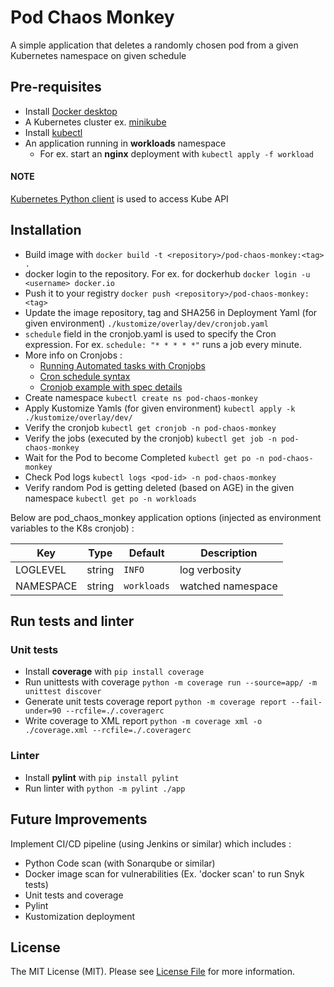 # Pod Chaos Monkey
A simple application that deletes a randomly chosen pod from a given Kubernetes namespace on given schedule

## Pre-requisites
* Install [Docker desktop](https://docs.docker.com/get-docker/)
* A Kubernetes cluster ex. [minikube](https://minikube.sigs.k8s.io/docs/start/)
* Install [kubectl](https://kubernetes.io/docs/tasks/tools/#kubectl)
* An application running in **workloads** namespace
  * For ex. start an **nginx** deployment with `kubectl apply -f workload`

#### NOTE
[Kubernetes Python client](https://github.com/kubernetes-client/python) is used to access Kube API

## Installation
* Build image with `docker build -t <repository>/pod-chaos-monkey:<tag> .`
* docker login to the repository. For ex. for dockerhub `docker login -u <username> docker.io`
* Push it to your registry `docker push <repository>/pod-chaos-monkey:<tag>`
* Update the image repository, tag and SHA256 in Deployment Yaml (for given environment) `./kustomize/overlay/dev/cronjob.yaml`
* `schedule` field in the cronjob.yaml is used to specify the Cron expression. For ex. `schedule: "* * * * *"` runs a job every minute.
* More info on Cronjobs : 
  * [Running Automated tasks with Cronjobs](https://kubernetes.io/docs/tasks/job/automated-tasks-with-cron-jobs/)
  * [Cron schedule syntax](https://kubernetes.io/docs/concepts/workloads/controllers/cron-jobs/#cron-schedule-syntax)
  * [Cronjob example with spec details](https://stackoverflow.com/questions/55510489/avoid-multiple-cron-jobs-running-for-one-cron-execution-point-in-kubernetes/62892617#62892617?newreg=ece92c4da5ca40df957f4337a0ce603a)
* Create namespace `kubectl create ns pod-chaos-monkey`
* Apply Kustomize Yamls (for given environment) `kubectl apply -k ./kustomize/overlay/dev/ `
* Verify the cronjob `kubectl get cronjob -n pod-chaos-monkey`
* Verify the jobs (executed by the cronjob) `kubectl get job -n pod-chaos-monkey`
* Wait for the Pod to become Completed `kubectl get po -n pod-chaos-monkey`
* Check Pod logs `kubectl logs <pod-id> -n pod-chaos-monkey`
* Verify random Pod is getting deleted (based on AGE) in the given namespace `kubectl get po -n workloads` 

Below are pod_chaos_monkey application options (injected as environment variables to the K8s cronjob) :

| Key | Type | Default       | Description                      |
|-----|------|---------------|----------------------------------|
| LOGLEVEL | string | `INFO`      | log verbosity                    |
| NAMESPACE | string | `workloads` | watched namespace                |

## Run tests and linter

### Unit tests
* Install **coverage** with `pip install coverage`
* Run unittests with coverage `python -m coverage run --source=app/ -m unittest discover`
* Generate unit tests coverage report `python -m coverage report --fail-under=90 --rcfile=./.coveragerc` 
* Write coverage to XML report `python -m coverage xml -o ./coverage.xml --rcfile=./.coveragerc`

### Linter
* Install **pylint** with `pip install pylint`
* Run linter with `python -m pylint ./app`

## Future Improvements
Implement CI/CD pipeline (using Jenkins or similar) which includes :
* Python Code scan (with Sonarqube or similar)
* Docker image scan for vulnerabilities (Ex. 'docker scan' to run Snyk tests)
* Unit tests and coverage
* Pylint
* Kustomization deployment

## License
The MIT License (MIT). Please see [License File](LICENSE) for more information.
